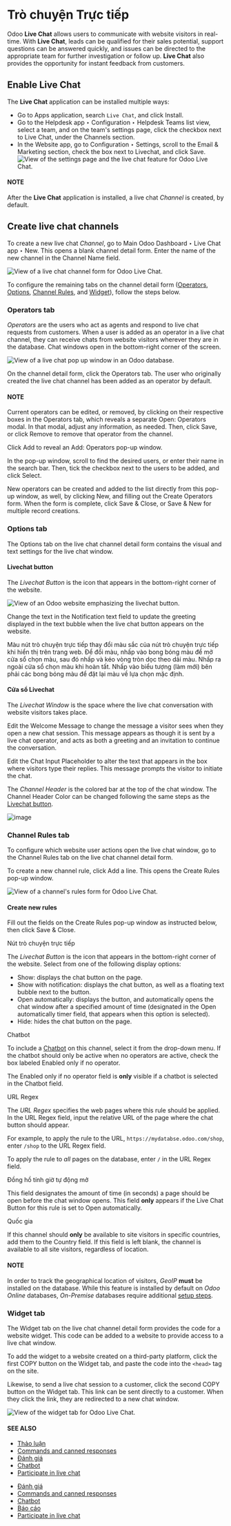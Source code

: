# Trò chuyện Trực tiếp

Odoo **Live Chat** allows users to communicate with website visitors in real-time. With **Live
Chat**, leads can be qualified for their sales potential, support questions can be answered quickly,
and issues can be directed to the appropriate team for further investigation or follow up. **Live
Chat** also provides the opportunity for instant feedback from customers.

## Enable Live Chat

The **Live Chat** application can be installed multiple ways:

- Go to Apps application, search `Live Chat`, and click Install.
- Go to the Helpdesk app ‣ Configuration ‣ Helpdesk Teams list view, select a
  team, and on the team's settings page, click the checkbox next to Live Chat, under the
  Channels section.
- In the Website app, go to Configuration ‣ Settings, scroll to
  the Email & Marketing section, check the box next to Livechat, and click
  Save.
  ![View of the settings page and the live chat feature for Odoo Live Chat.](../../../.gitbook/assets/enable-setting.png)

#### NOTE
After the **Live Chat** application is installed, a live chat *Channel* is created, by default.

## Create live chat channels

To create a new live chat *Channel*, go to Main Odoo Dashboard ‣ Live Chat app ‣
New. This opens a blank channel detail form. Enter the name of the new channel in the
Channel Name field.

![View of a live chat channel form for Odoo Live Chat.](../../../.gitbook/assets/open-channel.png)

To configure the remaining tabs on the channel detail form ([Operators](#livechat-operators-tab), [Options](#livechat-options-tab), [Channel Rules](#livechat-channel-rules-tab), and [Widget](#livechat-widget-tab)), follow the steps below.

<a id="livechat-operators-tab"></a>

### Operators tab

*Operators* are the users who act as agents and respond to live chat requests from customers. When a
user is added as an operator in a live chat channel, they can receive chats from website visitors
wherever they are in the database. Chat windows open in the bottom-right corner of the screen.

![View of a live chat pop up window in an Odoo database.](../../../.gitbook/assets/pop-up1.png)

On the channel detail form, click the Operators tab. The user who originally created the
live chat channel has been added as an operator by default.

#### NOTE
Current operators can be edited, or removed, by clicking on their respective boxes in the
Operators tab, which reveals a separate Open: Operators modal. In that
modal, adjust any information, as needed. Then, click Save, or click
Remove to remove that operator from the channel.

Click Add to reveal an Add: Operators pop-up window.

In the pop-up window, scroll to find the desired users, or enter their name in the search bar. Then,
tick the checkbox next to the users to be added, and click Select.

New operators can be created and added to the list directly from this pop-up window, as well, by
clicking New, and filling out the Create Operators form. When the form is
complete, click Save & Close, or Save & New for multiple record creations.

<a id="livechat-options-tab"></a>

### Options tab

The Options tab on the live chat channel detail form contains the visual and text
settings for the live chat window.

<a id="livechat-livechat-button"></a>

#### Livechat button

The *Livechat Button* is the icon that appears in the bottom-right corner of the website.

![View of an Odoo website emphasizing the livechat button.](../../../.gitbook/assets/chat-button.png)

Change the text in the Notification text field to update the greeting displayed in the
text bubble when the live chat button appears on the website.

Màu nút trò chuyện trực tiếp thay đổi màu sắc của nút trò chuyện trực tiếp khi hiển thị trên trang web. Để đổi màu, nhấp vào bong bóng màu để mở cửa sổ chọn màu, sau đó nhấp và kéo vòng tròn dọc theo dải màu. Nhấp ra ngoài cửa sổ chọn màu khi hoàn tất. Nhấp vào biểu tượng <i class="fa fa-refresh"></i> (làm mới) bên phải các bong bóng màu để đặt lại màu về lựa chọn mặc định.

#### Cửa sổ Livechat

The *Livechat Window* is the space where the live chat conversation with website visitors takes
place.

Edit the Welcome Message to change the message a visitor sees when they open a new chat
session. This message appears as though it is sent by a live chat operator, and acts as both a
greeting and an invitation to continue the conversation.

Edit the Chat Input Placeholder to alter the text that appears in the box where visitors
type their replies. This message prompts the visitor to initiate the chat.

The *Channel Header* is the colored bar at the top of the chat window. The Channel Header
Color can be changed following the same steps as the [Livechat button](#livechat-livechat-button).

![image](../../../.gitbook/assets/chat-window.png)

<a id="livechat-channel-rules-tab"></a>

### Channel Rules tab

To configure which website user actions open the live chat window, go to the Channel
Rules tab on the live chat channel detail form.

To create a new channel rule, click Add a line. This opens the Create Rules
pop-up window.

![View of a channel's rules form for Odoo Live Chat.](../../../.gitbook/assets/create-rules.png)

#### Create new rules

Fill out the fields on the Create Rules pop-up window as instructed below, then click
Save & Close.

Nút trò chuyện trực tiếp

The *Livechat Button* is the icon that appears in the bottom-right corner of the website.
Select from one of the following display options:

- Show: displays the chat button on the page.
- Show with notification: displays the chat button, as well as a floating text
  bubble next to the button.
- Open automatically: displays the button, and automatically opens the chat window
  after a specified amount of time (designated in the Open automatically timer
  field, that appears when this option is selected).
- Hide: hides the chat button on the page.

Chatbot

To include a [Chatbot](chatbots.md) on this channel, select it from the drop-down
menu. If the chatbot should only be active when no operators are active, check the box labeled
Enabled only if no operator.

The Enabled only if no operator field is **only** visible if a chatbot is selected
in the Chatbot field.

URL Regex

The *URL Regex* specifies the web pages where this rule should be applied. In the
URL Regex field, input the relative URL of the page where the chat button should
appear.

For example, to apply the rule to the URL, `https://mydatabse.odoo.com/shop`, enter `/shop`
to the URL Regex field.

To apply the rule to *all* pages on the database, enter `/` in the URL Regex
field.

Đồng hồ tính giờ tự động mở

This field designates the amount of time (in seconds) a page should be open before the chat
window opens. This field **only** appears if the Live Chat Button for this rule is
set to Open automatically.

Quốc gia

If this channel should **only** be available to site visitors in specific countries, add them
to the Country field. If this field is left blank, the channel is available to all
site visitors, regardless of location.

#### NOTE
In order to track the geographical location of visitors, *GeoIP* **must** be installed on the
database. While this feature is installed by default on *Odoo Online* databases, *On-Premise*
databases require additional [setup steps](../../../administration/on_premise/geo_ip.md).

<a id="livechat-widget-tab"></a>

### Widget tab

The Widget tab on the live chat channel detail form provides the code for a website
widget. This code can be added to a website to provide access to a live chat window.

To add the widget to a website created on a third-party platform, click the first COPY
button on the Widget tab, and paste the code into the `<head>` tag on the site.

Likewise, to send a live chat session to a customer, click the second COPY button on the
Widget tab. This link can be sent directly to a customer. When they click the link, they
are redirected to a new chat window.

![View of the widget tab for Odoo Live Chat.](../../../.gitbook/assets/widget-code.png)

#### SEE ALSO
- [Thảo luận](../../productivity/discuss/)
- [Commands and canned responses](responses.md)
- [Đánh giá](ratings.md)
- [Chatbot](chatbots.md)
- [Participate in live chat](participate.md)

* [Đánh giá](ratings.md)
* [Commands and canned responses](responses.md)
* [Chatbot](chatbots.md)
* [Báo cáo](reports.md)
* [Participate in live chat](participate.md)
